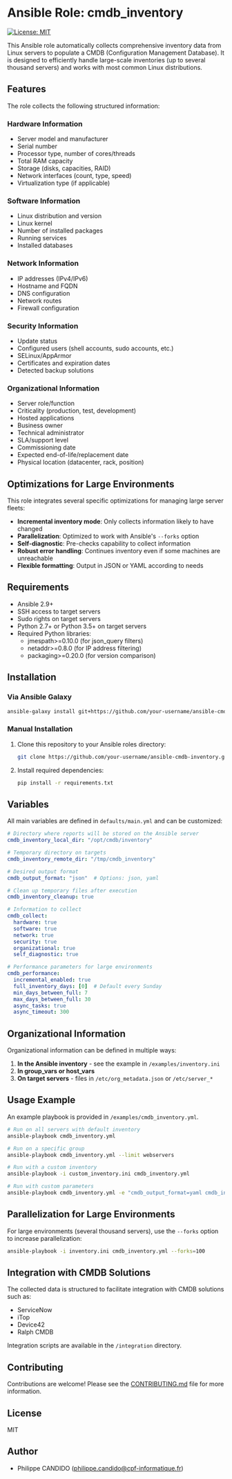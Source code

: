 # Ansible Role: cmdb_inventory

[![License: MIT](https://img.shields.io/badge/License-MIT-yellow.svg)](https://opensource.org/licenses/MIT)

This Ansible role automatically collects comprehensive inventory data from Linux servers to populate a CMDB (Configuration Management Database). It is designed to efficiently handle large-scale inventories (up to several thousand servers) and works with most common Linux distributions.

## Features

The role collects the following structured information:

### Hardware Information
- Server model and manufacturer
- Serial number
- Processor type, number of cores/threads
- Total RAM capacity
- Storage (disks, capacities, RAID)
- Network interfaces (count, type, speed)
- Virtualization type (if applicable)

### Software Information
- Linux distribution and version
- Linux kernel
- Number of installed packages
- Running services
- Installed databases

### Network Information
- IP addresses (IPv4/IPv6)
- Hostname and FQDN
- DNS configuration
- Network routes
- Firewall configuration

### Security Information
- Update status
- Configured users (shell accounts, sudo accounts, etc.)
- SELinux/AppArmor
- Certificates and expiration dates
- Detected backup solutions

### Organizational Information
- Server role/function
- Criticality (production, test, development)
- Hosted applications
- Business owner
- Technical administrator
- SLA/support level
- Commissioning date
- Expected end-of-life/replacement date
- Physical location (datacenter, rack, position)

## Optimizations for Large Environments

This role integrates several specific optimizations for managing large server fleets:

- **Incremental inventory mode**: Only collects information likely to have changed
- **Parallelization**: Optimized to work with Ansible's `--forks` option
- **Self-diagnostic**: Pre-checks capability to collect information
- **Robust error handling**: Continues inventory even if some machines are unreachable
- **Flexible formatting**: Output in JSON or YAML according to needs

## Requirements

- Ansible 2.9+
- SSH access to target servers
- Sudo rights on target servers
- Python 2.7+ or Python 3.5+ on target servers
- Required Python libraries:
  - jmespath>=0.10.0 (for json_query filters)
  - netaddr>=0.8.0 (for IP address filtering)
  - packaging>=0.20.0 (for version comparison)

## Installation

### Via Ansible Galaxy

```bash
ansible-galaxy install git+https://github.com/your-username/ansible-cmdb-inventory.git
```

### Manual Installation

1. Clone this repository to your Ansible roles directory:
   ```bash
   git clone https://github.com/your-username/ansible-cmdb-inventory.git /etc/ansible/roles/cmdb_inventory
   ```

2. Install required dependencies:
   ```bash
   pip install -r requirements.txt
   ```

## Variables

All main variables are defined in `defaults/main.yml` and can be customized:

```yaml
# Directory where reports will be stored on the Ansible server
cmdb_inventory_local_dir: "/opt/cmdb/inventory"

# Temporary directory on targets
cmdb_inventory_remote_dir: "/tmp/cmdb_inventory"

# Desired output format
cmdb_output_format: "json"  # Options: json, yaml

# Clean up temporary files after execution
cmdb_inventory_cleanup: true

# Information to collect
cmdb_collect:
  hardware: true
  software: true
  network: true
  security: true
  organizational: true
  self_diagnostic: true

# Performance parameters for large environments
cmdb_performance:
  incremental_enabled: true
  full_inventory_days: [0]  # Default every Sunday
  min_days_between_full: 7
  max_days_between_full: 30
  async_tasks: true
  async_timeout: 300
```

## Organizational Information

Organizational information can be defined in multiple ways:

1. **In the Ansible inventory** - see the example in `/examples/inventory.ini`
2. **In group_vars or host_vars**
3. **On target servers** - files in `/etc/org_metadata.json` or `/etc/server_*`

## Usage Example

An example playbook is provided in `/examples/cmdb_inventory.yml`.

```bash
# Run on all servers with default inventory
ansible-playbook cmdb_inventory.yml

# Run on a specific group
ansible-playbook cmdb_inventory.yml --limit webservers

# Run with a custom inventory
ansible-playbook -i custom_inventory.ini cmdb_inventory.yml

# Run with custom parameters
ansible-playbook cmdb_inventory.yml -e "cmdb_output_format=yaml cmdb_inventory_local_dir=/tmp/cmdb"
```

## Parallelization for Large Environments

For large environments (several thousand servers), use the `--forks` option to increase parallelization:

```bash
ansible-playbook -i inventory.ini cmdb_inventory.yml --forks=100
```

## Integration with CMDB Solutions

The collected data is structured to facilitate integration with CMDB solutions such as:
- ServiceNow
- iTop
- Device42
- Ralph CMDB

Integration scripts are available in the `/integration` directory.

## Contributing

Contributions are welcome! Please see the [CONTRIBUTING.md](CONTRIBUTING.md) file for more information.

## License

MIT

## Author

- Philippe CANDIDO ([philippe.candido@cpf-informatique.fr](mailto:philippe.candido@cpf-informatique.fr))